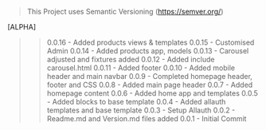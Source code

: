 >This Project uses Semantic Versioning (https://semver.org/)



[ALPHA]

>> 0.0.16 - Added products views & templates
>> 0.0.15 - Customised Admin
>> 0.0.14 - Added products app, models
>> 0.0.13 - Carousel adjusted and fixtures added
>> 0.0.12 - Added include carousel.html
>> 0.0.11 - Added footer
>> 0.0.10 - Added mobile header and main navbar
>> 0.0.9 - Completed homepage header, footer and CSS
>> 0.0.8 - Added main page header
>> 0.0.7 - Added homepage content
>> 0.0.6 - Added home app and templates
>> 0.0.5 - Added blocks to base template
>> 0.0.4 - Added allauth templates and base template
>> 0.0.3 - Setup Allauth
>> 0.0.2 - Readme.md and Version.md files added
>> 0.0.1 - Initial Commit